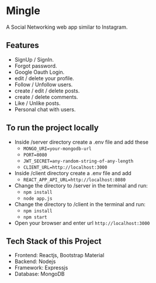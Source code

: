   # Mingle

A Social Networking web app similar to Instagram.



## Features

* SignUp / SignIn.
* Forgot password.
* Google Oauth Login.
* edit / delete your profile.
* Follow / Unfollow users.
* create / edit / delete posts.
* create / delete comments.
* Like / Unlike posts.
* Personal chat with users.



## To run the project locally


* Inside /server directory create a .env file and add these
    - `MONGO_URI=your-mongodb-url`
    - `PORT=8080`
    - `JWT_SECRET=any-random-string-of-any-length`
    - `CLIENT_URL=http://localhost:3000`
* Inside /client directory create a .env file and add
    - `REACT_APP_API_URL=http://localhost:8080`
* Change the directory to /server in the terminal and run:
    - `npm install`
    - `node app.js`
* Change the directory to /client in the terminal and run:
    - `npm install`
    - `npm start`
* Open your browser and enter url `http://localhost:3000`

## Tech Stack of this Project

* Frontend: Reactjs, Bootstrap Material
* Backend: Nodejs
* Framework: Expressjs
* Database: MongoDB




